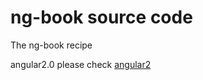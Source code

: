ng-book source code
=======

The ng-book recipe

angular2.0 please check [angular2](https://github.com/qq83387856/angular2)
